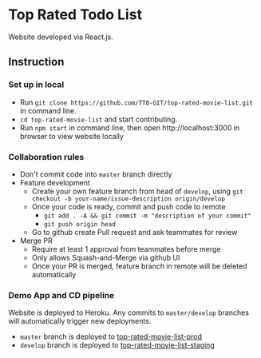 # Top Rated Todo List
Website developed via React.js.

## Instruction

### Set up in local
* Run `git clone https://github.com/TT0-GIT/top-rated-movie-list.git` in command line.
* `cd top-rated-movie-list` and start contributing.
* Run `npm start` in command line, then open http://localhost:3000 in browser to view website locally

### Collaboration rules
* Don't commit code into `master` branch directly
* Feature development
  * Create your own feature branch from head of `develop`, using `git checkout -b your-name/issue-description origin/develop`
  * Once your code is ready, commit and push code to remote
    * `git add . -A && git commit -m "description of your commit"`
    * `git push origin head`
  * Go to github create Pull request and ask teammates for review
* Merge PR
  * Require at least 1 approval from teammates before merge
  * Only allows Squash-and-Merge via github UI
  * Once your PR is merged, feature branch in remote will be deleted automatically

### Demo App and CD pipeline
Website is deployed to Heroku. Any commits to `master/develop` branches will automatically trigger new deployments.
* `master` branch is deployed to [top-rated-movie-list-prod](https://dashboard.heroku.com/apps)
* `develop` branch is deployed to [top-rated-movie-list-staging](https://dashboard.heroku.com/apps)
